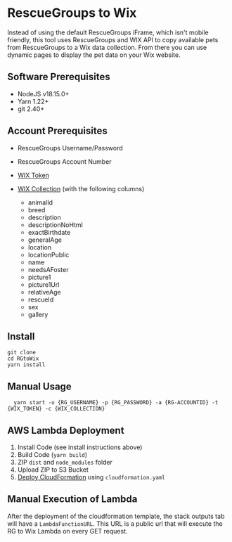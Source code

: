 # RescueGroups to Wix

Instead of using the default RescueGroups iFrame, which isn't mobile friendly,
this tool uses RescueGroups and WIX API to copy available pets from RescueGroups
to a Wix data collection. From there you can use dynamic pages to display the
pet data on your Wix website.

## Software Prerequisites

- NodeJS v18.15.0+
- Yarn 1.22+
- git 2.40+

## Account Prerequisites 

- RescueGroups Username/Password
- RescueGroups Account Number
- [WIX Token](https://dev.wix.com/docs/rest/articles/getting-started/api-keys)
- [WIX Collection](https://support.wix.com/en/article/cms-formerly-content-manager-creating-a-collection) (with the following columns)

  - animalId
  - breed
  - description
  - descriptionNoHtml
  - exactBirthdate
  - generalAge
  - location
  - locationPublic
  - name
  - needsAFoster
  - picture1
  - picture1Url
  - relativeAge
  - rescueId
  - sex
  - gallery   

## Install

```
git clone
cd RGtoWix
yarn install
```

## Manual Usage

```
  yarn start -u {RG_USERNAME} -p {RG_PASSWORD} -a {RG-ACCOUNTID} -t {WIX_TOKEN} -c {WIX_COLLECTION}
```

## AWS Lambda Deployment

1. Install Code (see install instructions above)
1. Build Code (`yarn build`)
1. ZIP `dist` and `node_modules` folder
1. Upload ZIP to S3 Bucket
1. [Deploy CloudFormation](https://docs.aws.amazon.com/AWSCloudFormation/latest/UserGuide/cfn-console-create-stack.html) using `cloudformation.yaml`

## Manual Execution of Lambda

After the deployment of the cloudformation template, the stack outputs tab will
have a `LambdaFunctionURL`. This URL is a public url that will execute the RG to
Wix Lambda on every GET request.
